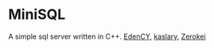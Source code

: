 # MiniSQL
A simple sql server written in C++.
[EdenCY](https://github.com/EdenCY), [kaslary](https://github.com/kaslary), [Zerokei](https://github.com/Zerokei)
